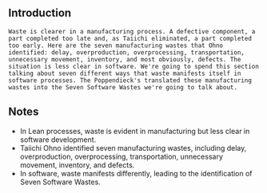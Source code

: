 ## Introduction
```
Waste is clearer in a manufacturing process. A defective component, a part completed too late and, as Taiichi eliminated, a part completed too early. Here are the seven manufacturing wastes that Ohno identified: delay, overproduction, overprocessing, transportation, unnecessary movement, inventory, and most obviously, defects. The situation is less clear in software. We're going to spend this section talking about seven different ways that waste manifests itself in software processes. The Poppendieck's translated these manufacturing wastes into the Seven Software Wastes we're going to talk about.
```

## Notes
- In Lean processes, waste is evident in manufacturing but less clear in software development. 
- Taiichi Ohno identified seven manufacturing wastes, including delay, overproduction, overprocessing, transportation, unnecessary movement, inventory, and defects. 
- In software, waste manifests differently, leading to the identification of Seven Software Wastes.